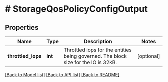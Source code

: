 # # StorageQosPolicyConfigOutput

## Properties

Name | Type | Description | Notes
------------ | ------------- | ------------- | -------------
**throttled_iops** | **int** | Throttled iops for the entities being governed. The block size for the IO is 32kB. | [optional]

[[Back to Model list]](../../README.md#models) [[Back to API list]](../../README.md#endpoints) [[Back to README]](../../README.md)
